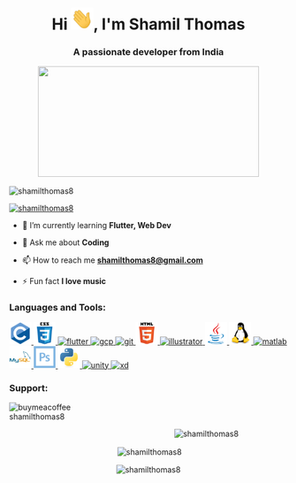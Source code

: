 <h1 align="center">Hi <img src="hi.gif" width="40" height="40"/>, I'm Shamil Thomas</h1>
<h3 align="center">A passionate developer from India</h3>

<p align="center"><img src="https://media.giphy.com/media/vbGa0riwc4tGxr2hDG/giphy.gif" height="200" width="400"/></p>
<p align="left"> <img src="https://komarev.com/ghpvc/?username=shamilthomas8&label=Profile%20views&color=0e75b6&style=flat" alt="shamilthomas8" /> </p>

<p align="left"> <a href="https://github.com/ryo-ma/github-profile-trophy"><img src="https://github-profile-trophy.vercel.app/?username=shamilthomas8" alt="shamilthomas8" /></a> </p>

- 🌱 I’m currently learning **Flutter, Web Dev**

- 💬 Ask me about **Coding**

- 📫 How to reach me **shamilthomas8@gmail.com**

- ⚡ Fun fact **I love music**



<h3 align="left">Languages and Tools:</h3>
<p align="left"> <a href="https://www.cprogramming.com/" target="_blank"> <img src="https://raw.githubusercontent.com/devicons/devicon/master/icons/c/c-original.svg" alt="c" width="40" height="40"/> </a> <a href="https://www.w3schools.com/css/" target="_blank"> <img src="https://raw.githubusercontent.com/devicons/devicon/master/icons/css3/css3-original-wordmark.svg" alt="css3" width="40" height="40"/> </a> <a href="https://flutter.dev" target="_blank"> <img src="https://www.vectorlogo.zone/logos/flutterio/flutterio-icon.svg" alt="flutter" width="40" height="40"/> </a> <a href="https://cloud.google.com" target="_blank"> <img src="https://www.vectorlogo.zone/logos/google_cloud/google_cloud-icon.svg" alt="gcp" width="40" height="40"/> </a> <a href="https://git-scm.com/" target="_blank"> <img src="https://www.vectorlogo.zone/logos/git-scm/git-scm-icon.svg" alt="git" width="40" height="40"/> </a> <a href="https://www.w3.org/html/" target="_blank"> <img src="https://raw.githubusercontent.com/devicons/devicon/master/icons/html5/html5-original-wordmark.svg" alt="html5" width="40" height="40"/> </a> <a href="https://www.adobe.com/in/products/illustrator.html" target="_blank"> <img src="https://www.vectorlogo.zone/logos/adobe_illustrator/adobe_illustrator-icon.svg" alt="illustrator" width="40" height="40"/> </a> <a href="https://www.java.com" target="_blank"> <img src="https://raw.githubusercontent.com/devicons/devicon/master/icons/java/java-original.svg" alt="java" width="40" height="40"/> </a> <a href="https://www.linux.org/" target="_blank"> <img src="https://raw.githubusercontent.com/devicons/devicon/master/icons/linux/linux-original.svg" alt="linux" width="40" height="40"/> </a> <a href="https://www.mathworks.com/" target="_blank"> <img src="https://upload.wikimedia.org/wikipedia/commons/2/21/Matlab_Logo.png" alt="matlab" width="40" height="40"/> </a> <a href="https://www.mysql.com/" target="_blank"> <img src="https://raw.githubusercontent.com/devicons/devicon/master/icons/mysql/mysql-original-wordmark.svg" alt="mysql" width="40" height="40"/> </a> <a href="https://www.photoshop.com/en" target="_blank"> <img src="https://raw.githubusercontent.com/devicons/devicon/master/icons/photoshop/photoshop-line.svg" alt="photoshop" width="40" height="40"/> </a> <a href="https://www.python.org" target="_blank"> <img src="https://raw.githubusercontent.com/devicons/devicon/master/icons/python/python-original.svg" alt="python" width="40" height="40"/> </a> <a href="https://unity.com/" target="_blank"> <img src="https://www.vectorlogo.zone/logos/unity3d/unity3d-icon.svg" alt="unity" width="40" height="40"/> </a> <a href="https://www.adobe.com/products/xd.html" target="_blank"> <img src="https://cdn.worldvectorlogo.com/logos/adobe-xd.svg" alt="xd" width="40" height="40"/> </a> </p>

<h3 align="left">Support:</h3>
<p><a href="https://www.buymeacoffee.com/buymeacoffee shamilthomas"> <img align="left" src="https://cdn.buymeacoffee.com/buttons/v2/default-yellow.png" height="50" width="210" alt="buymeacoffee shamilthomas8" /></a></p><br><br>

<p align="center"><img src="https://github-readme-stats.vercel.app/api/top-langs?username=shamilthomas8&show_icons=true&locale=en&layout=compact" alt="shamilthomas8" /></p>

<p align="center">&nbsp;<img align="center" src="https://github-readme-stats.vercel.app/api?username=shamilthomas8&show_icons=true&locale=en" alt="shamilthomas8" /></p>

<p align="center"><img align="center" src="https://github-readme-streak-stats.herokuapp.com/?user=shamilthomas8&" alt="shamilthomas8" /></p>

